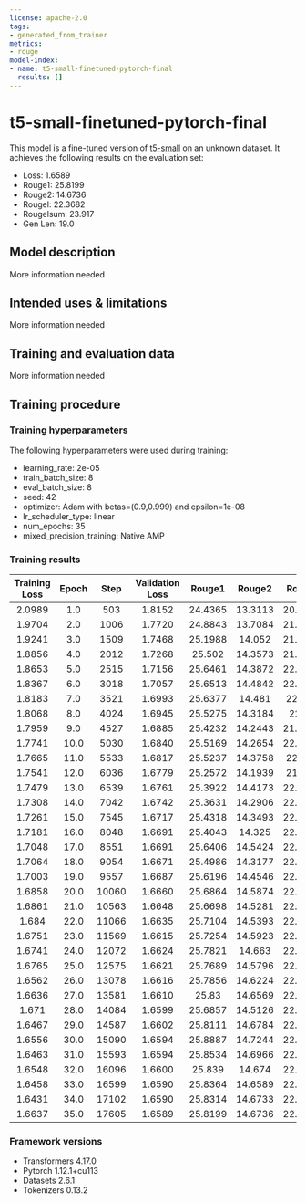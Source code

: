 ```yaml
---
license: apache-2.0
tags:
- generated_from_trainer
metrics:
- rouge
model-index:
- name: t5-small-finetuned-pytorch-final
  results: []
---
```


<!-- This model card has been generated automatically according to the information the Trainer had access to. You
should probably proofread and complete it, then remove this comment. -->

# t5-small-finetuned-pytorch-final

This model is a fine-tuned version of [t5-small](https://huggingface.co/t5-small) on an unknown dataset.
It achieves the following results on the evaluation set:
- Loss: 1.6589
- Rouge1: 25.8199
- Rouge2: 14.6736
- Rougel: 22.3682
- Rougelsum: 23.917
- Gen Len: 19.0

## Model description

More information needed

## Intended uses & limitations

More information needed

## Training and evaluation data

More information needed

## Training procedure

### Training hyperparameters

The following hyperparameters were used during training:
- learning_rate: 2e-05
- train_batch_size: 8
- eval_batch_size: 8
- seed: 42
- optimizer: Adam with betas=(0.9,0.999) and epsilon=1e-08
- lr_scheduler_type: linear
- num_epochs: 35
- mixed_precision_training: Native AMP

### Training results

| Training Loss | Epoch | Step  | Validation Loss | Rouge1  | Rouge2  | Rougel  | Rougelsum | Gen Len |
|:-------------:|:-----:|:-----:|:---------------:|:-------:|:-------:|:-------:|:---------:|:-------:|
| 2.0989        | 1.0   | 503   | 1.8152          | 24.4365 | 13.3113 | 20.9862 | 22.6351   | 19.0    |
| 1.9704        | 2.0   | 1006  | 1.7720          | 24.8843 | 13.7084 | 21.4551 | 22.9787   | 19.0    |
| 1.9241        | 3.0   | 1509  | 1.7468          | 25.1988 | 14.052  | 21.7041 | 23.2981   | 19.0    |
| 1.8856        | 4.0   | 2012  | 1.7268          | 25.502  | 14.3573 | 21.9449 | 23.5741   | 19.0    |
| 1.8653        | 5.0   | 2515  | 1.7156          | 25.6461 | 14.3872 | 22.0824 | 23.6502   | 19.0    |
| 1.8367        | 6.0   | 3018  | 1.7057          | 25.6513 | 14.4842 | 22.2314 | 23.7009   | 19.0    |
| 1.8183        | 7.0   | 3521  | 1.6993          | 25.6377 | 14.481  | 22.185  | 23.6855   | 19.0    |
| 1.8068        | 8.0   | 4024  | 1.6945          | 25.5275 | 14.3184 | 22.03   | 23.5524   | 19.0    |
| 1.7959        | 9.0   | 4527  | 1.6885          | 25.4232 | 14.2443 | 21.9691 | 23.4711   | 19.0    |
| 1.7741        | 10.0  | 5030  | 1.6840          | 25.5169 | 14.2654 | 22.0518 | 23.5864   | 19.0    |
| 1.7665        | 11.0  | 5533  | 1.6817          | 25.5237 | 14.3758 | 22.094  | 23.5891   | 19.0    |
| 1.7541        | 12.0  | 6036  | 1.6779          | 25.2572 | 14.1939 | 21.816  | 23.3577   | 19.0    |
| 1.7479        | 13.0  | 6539  | 1.6761          | 25.3922 | 14.4173 | 22.0299 | 23.5163   | 19.0    |
| 1.7308        | 14.0  | 7042  | 1.6742          | 25.3631 | 14.2906 | 22.0221 | 23.5128   | 19.0    |
| 1.7261        | 15.0  | 7545  | 1.6717          | 25.4318 | 14.3493 | 22.0454 | 23.5278   | 19.0    |
| 1.7181        | 16.0  | 8048  | 1.6691          | 25.4043 | 14.325  | 22.0252 | 23.5423   | 19.0    |
| 1.7048        | 17.0  | 8551  | 1.6691          | 25.6406 | 14.5424 | 22.2377 | 23.7325   | 19.0    |
| 1.7064        | 18.0  | 9054  | 1.6671          | 25.4986 | 14.3177 | 22.0629 | 23.5943   | 19.0    |
| 1.7003        | 19.0  | 9557  | 1.6687          | 25.6196 | 14.4546 | 22.2079 | 23.7184   | 19.0    |
| 1.6858        | 20.0  | 10060 | 1.6660          | 25.6864 | 14.5874 | 22.3071 | 23.8151   | 19.0    |
| 1.6861        | 21.0  | 10563 | 1.6648          | 25.6698 | 14.5281 | 22.2717 | 23.797    | 19.0    |
| 1.684         | 22.0  | 11066 | 1.6635          | 25.7104 | 14.5393 | 22.2573 | 23.829    | 19.0    |
| 1.6751        | 23.0  | 11569 | 1.6615          | 25.7254 | 14.5923 | 22.2509 | 23.8439   | 19.0    |
| 1.6741        | 24.0  | 12072 | 1.6624          | 25.7821 | 14.663  | 22.3164 | 23.8809   | 19.0    |
| 1.6765        | 25.0  | 12575 | 1.6621          | 25.7689 | 14.5796 | 22.2779 | 23.8765   | 19.0    |
| 1.6562        | 26.0  | 13078 | 1.6616          | 25.7856 | 14.6224 | 22.3298 | 23.9215   | 19.0    |
| 1.6636        | 27.0  | 13581 | 1.6610          | 25.83   | 14.6569 | 22.4229 | 23.9404   | 19.0    |
| 1.671         | 28.0  | 14084 | 1.6599          | 25.6857 | 14.5126 | 22.2093 | 23.788    | 19.0    |
| 1.6467        | 29.0  | 14587 | 1.6602          | 25.8111 | 14.6784 | 22.3599 | 23.9132   | 19.0    |
| 1.6556        | 30.0  | 15090 | 1.6594          | 25.8887 | 14.7244 | 22.3998 | 23.9739   | 19.0    |
| 1.6463        | 31.0  | 15593 | 1.6594          | 25.8534 | 14.6966 | 22.3867 | 23.9439   | 19.0    |
| 1.6548        | 32.0  | 16096 | 1.6600          | 25.839  | 14.674  | 22.3763 | 23.9438   | 19.0    |
| 1.6458        | 33.0  | 16599 | 1.6590          | 25.8364 | 14.6589 | 22.3512 | 23.9243   | 19.0    |
| 1.6431        | 34.0  | 17102 | 1.6590          | 25.8314 | 14.6733 | 22.3526 | 23.9288   | 19.0    |
| 1.6637        | 35.0  | 17605 | 1.6589          | 25.8199 | 14.6736 | 22.3682 | 23.917    | 19.0    |


### Framework versions

- Transformers 4.17.0
- Pytorch 1.12.1+cu113
- Datasets 2.6.1
- Tokenizers 0.13.2
